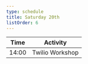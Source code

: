```yaml
---
type: schedule
title: Saturday 20th
listOrder: 6
---
```


| Time  | Activity        |
|-------|-----------------|
| 14:00 | Twilio Workshop |
